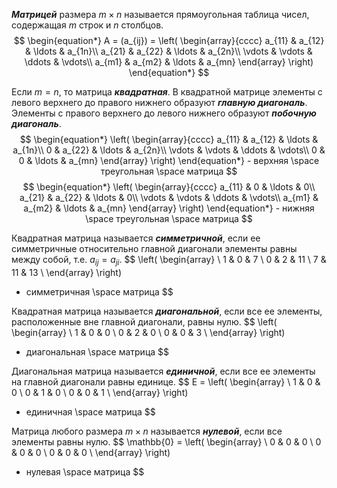 ***Матрицей*** размера $m \times n$ называется прямоугольная таблица чисел, содержащая $m$ строк и $n$ столбцов.
$$
\begin{equation*}
A = (a_{ij}) = \left(
\begin{array}{cccc}
a_{11} & a_{12} & \ldots & a_{1n}\\
a_{21} & a_{22} & \ldots & a_{2n}\\
\vdots & \vdots & \ddots & \vdots\\
a_{m1} & a_{m2} & \ldots & a_{mn}
\end{array}
\right)
\end{equation*}
$$

Если $m = n$, то матрица ***квадратная***.
В квадратной матрице элементы с левого верхнего до правого нижнего образуют ***главную диагональ***. Элементы с правого верхнего до левого нижнего образуют ***побочную диагональ***.
$$
\begin{equation*}
\left(
\begin{array}{cccc}
a_{11} & a_{12} & \ldots & a_{1n}\\
0 & a_{22} & \ldots & a_{2n}\\
\vdots & \vdots & \ddots & \vdots\\
0 & 0 & \ldots & a_{mn}
\end{array}
\right)
\end{equation*} - верхняя \space треугольная \space матрица
$$
$$
\begin{equation*}
\left(
\begin{array}{cccc}
a_{11} & 0 & \ldots & 0\\
a_{21} & a_{22} & \ldots & 0\\
\vdots & \vdots & \ddots & \vdots\\
a_{m1} & a_{m2} & \ldots & a_{mn}
\end{array}
\right)
\end{equation*} - нижняя \space треугольная \space матрица
$$

Квадратная матрица называется ***симметричной***, если ее симметричные относительно главной диагонали элементы равны между собой, т.е. $a_{ij} = a_{ji}$.
$$
\left(
\begin{array} \\
1 & 0 & 7 \\
0 & 2 & 11 \\
7 & 11 & 13 \\
\end{array}
\right)
- симметричная \space матрица
$$

Квадратная матрица называется ***диагональной***, если все ее элементы, расположенные вне главной диагонали, равны нулю.
$$
\left(
\begin{array} \\
1 & 0 & 0 \\
0 & 2 & 0 \\
0 & 0 & 3 \\
\end{array}
\right)
- диагональная \space матрица
$$

Диагональная матрица называется ***единичной***, если все ее элементы на главной диагонали равны единице.
$$
E = \left(
\begin{array} \\
1 & 0 & 0 \\
0 & 1 & 0 \\
0 & 0 & 1 \\
\end{array}
\right)
- единичная \space матрица
$$

Матрица любого размера $m \times n$ называется ***нулевой***, если все элементы равны нулю.
$$
\mathbb{0} = \left(
\begin{array} \\
0 & 0 & 0 \\
0 & 0 & 0 \\
0 & 0 & 0 \\
\end{array}
\right)
- нулевая \space матрица
$$
